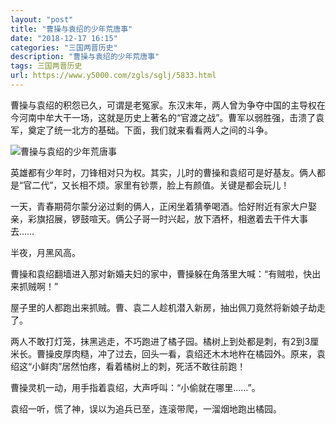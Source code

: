 ```yaml
---
layout: "post"
title: "曹操与袁绍的少年荒唐事"
date: "2018-12-17 16:15"
categories: "三国两晋历史"
description: "曹操与袁绍的少年荒唐事"
tags: 三国两晋历史
url: https://www.y5000.com/zgls/sglj/5833.html
---
```






曹操与袁绍的积怨已久，可谓是老冤家。东汉末年，两人曾为争夺中国的主导权在今河南中牟大干一场，这就是历史上著名的“官渡之战”。曹军以弱胜强，击溃了袁军，奠定了统一北方的基础。下面，我们就来看看两人之间的斗争。

![曹操与袁绍的少年荒唐事](/uploads/allimg/161124/6-161124142513O7.JPG)

英雄都有少年时，刀锋相对只为权。其实，儿时的曹操和袁绍可是好基友。俩人都是“官二代”，又长相不烦。家里有钞票，脸上有颜值。关键是都会玩儿！

一天，青春期荷尔蒙分泌过剩的俩人，正闲坐着猜拳喝酒。恰好附近有家大户娶亲，彩旗招展，锣鼓喧天。俩公子哥一时兴起，放下酒杯，相邀着去干件大事去……

半夜，月黑风高。

曹操和袁绍翻墙进入那对新婚夫妇的家中，曹操躲在角落里大喊：“有贼啦，快出来抓贼啊！”

屋子里的人都跑出来抓贼。曹、袁二人趁机潜入新房，抽出佩刀竟然将新娘子劫走了。

两人不敢打灯笼，抹黑逃走，不巧跑进了橘子园。橘树上到处都是刺，有2到3厘米长。曹操皮厚肉糙，冲了过去，回头一看，袁绍还木木地杵在橘园外。原来，袁绍这“小鲜肉”居然怕疼，看着橘树上的刺，死活不敢往前跑！

曹操灵机一动，用手指着袁绍，大声呼叫：“小偷就在哪里……”。

袁绍一听，慌了神，误以为追兵已至，连滚带爬，一溜烟地跑出橘园。
